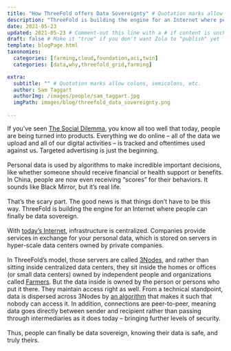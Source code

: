 ```yaml
---
title: "How ThreeFold offers Data Sovereignty" # Quotation marks allow colons, semicolons, etc.
description: "ThreeFold is building the engine for an Internet where people can finally be data sovereign." # Quotation marks allow colons, semicolons, etc.
date: 2021-05-23
updated: 2021-05-23 # Comment-out this line with a # if content is unchanged
draft: false # Make it "true" if you don't want Zola to "publish" yet
template: blogPage.html
taxonomies:
  categories: [farming,cloud,foundation,aci,twin]
  categories: [data,why,threefold_grid,farming]

extra:
  subtitle: "" # Quotation marks allow colons, semicolons, etc.
  author: Sam Taggart
  authorImg: /images/people/sam_taggart.jpg
  imgPath: images/blog/threefold_data_sovereignty.png
  
---
```


If you’ve seen [The Social Dilemma](https://www.youtube.com/watch?v=uaaC57tcci0), you know all too well that today, people are being turned into products. Everything we do online – all of the data we upload and all of our digital activities – is tracked and oftentimes used against us. Targeted advertising is just the beginning.
<br/>
<br/>
Personal data is used by algorithms to make incredible important decisions, like whether someone should receive financial or health support or benefits. In China, people are now even receiving “scores” for their behaviors. It sounds like Black Mirror, but it’s real life.
<br/>
<br/>
That’s the scary part. The good news is that things don’t have to be this way. ThreeFold is building the engine for an Internet where people can finally be data sovereign.
<br/>
<br/>
With [today’s Internet](https://threefold.io/info/threefold#/threefold__why_intro?id=everyone-should-be-autonomous), infrastructure is centralized. Companies provide services in exchange for your personal data, which is stored on servers in hyper-scale data centers owned by private companies.
<br/>
<br/>
In ThreeFold’s model, those servers are called [3Nodes](https://threefold.io/info/threefold#/threefold__3node), and rather than sitting inside centralized data centers, they sit inside the homes or offices (or small data centers) owned by independent people and organizations called [Farmers](https://threefold.io/info/threefold#/threefold__farming_intro?id=what-is-3node). But the data inside is owned by the person or persons who put it there. They maintain access right as well. From a technical standpoint, data is dispersed across 3Nodes by [an algorithm](https://library.threefold.me/info/threefold/#/threefold__part5_ultra_efficient_storage?id=the-space-algorithm-of-storage) that makes it such that nobody can access it. In addition, connections are peer-to-peer, meaning data goes directly between sender and recipient rather than passing through intermediaries as it does today – bringing further levels of security.
<br/>
<br/>
Thus, people can finally be data sovereign, knowing their data is safe, and truly theirs.
